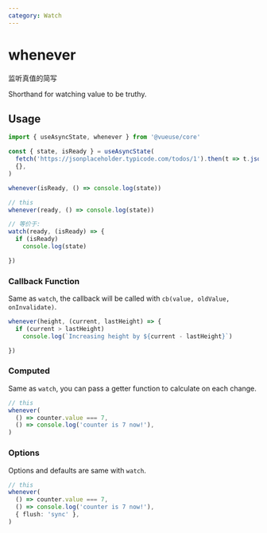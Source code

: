```yaml
---
category: Watch
---
```


# whenever

监听真值的简写

Shorthand for watching value to be truthy.

## Usage

```js
import { useAsyncState, whenever } from '@vueuse/core'

const { state, isReady } = useAsyncState(
  fetch('https://jsonplaceholder.typicode.com/todos/1').then(t => t.json()),
  {},
)

whenever(isReady, () => console.log(state))
```

```ts
// this
whenever(ready, () => console.log(state))

// 等价于:
watch(ready, (isReady) => {
  if (isReady)
    console.log(state)

})
```

### Callback Function

Same as `watch`, the callback will be called with `cb(value, oldValue, onInvalidate)`.

```ts
whenever(height, (current, lastHeight) => {
  if (current > lastHeight)
    console.log(`Increasing height by ${current - lastHeight}`)

})
```

### Computed

Same as `watch`, you can pass a getter function to calculate on each change.

```ts
// this
whenever(
  () => counter.value === 7,
  () => console.log('counter is 7 now!'),
)
```

### Options

Options and defaults are same with `watch`.

```ts
// this
whenever(
  () => counter.value === 7,
  () => console.log('counter is 7 now!'),
  { flush: 'sync' },
)
```
